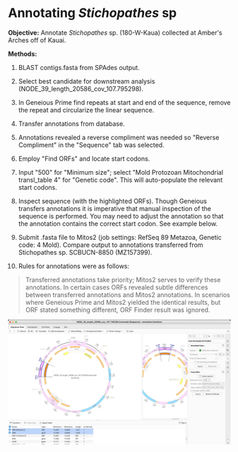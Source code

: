 
# Annotating *Stichopathes* sp

**Objective:** Annotate *Stichopathes* sp. (180-W-Kaua) collected at Amber's Arches off of Kauai.

**Methods:**

1. BLAST contigs.fasta from SPAdes output.
2. Select best candidate for downstream analysis (NODE_39_length_20586_cov_107.795298).
3. In Geneious Prime find repeats at start and end of the sequence, remove the repeat and circularize the linear sequence.
4. Transfer annotations from database.
5. Annotations revealed a reverse compliment was needed so "Reverse Compliment" in the "Sequence" tab was selected.
6. Employ "Find ORFs" and locate start codons.
7. Input "500" for "Minimum size"; select "Mold Protozoan Mitochondrial transl_table 4" for "Genetic code". This will auto-populate the relevant start codons.
8. Inspect sequence (with the highlighted ORFs). Though Geneious transfers annotations it is imperative that manual inspection of the sequence is performed. You may need to adjust the annotation so that the annotation contains the correct start codon. See example below.

9. Submit .fasta file to Mitos2 (job settings: RefSeq 89 Metazoa, Genetic code: 4 Mold). Compare output to annotations transferred from Stichopathes sp. SCBUCN-8850 (MZ157399).

10. Rules for annotations were as follows:

>Transferred annotations take priority; Mitos2 serves to verify these annotations. In certain cases ORFs revealed subtle differences between transferred annotations and Mitos2 annotations. In scenarios where Geneious Prime and Mitos2 yielded the identical results, but ORF stated something different, ORF Finder result was ignored.

![open reading frame and annotation](orf_example.jpeg)

